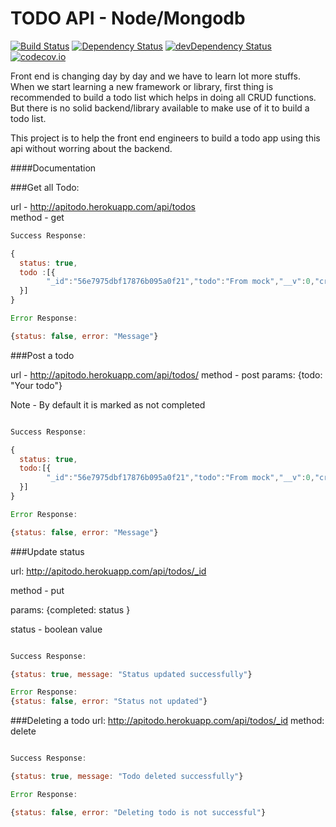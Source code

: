 # TODO API - Node/Mongodb 
[![Build Status](https://travis-ci.org/rajzshkr/todoapi.svg?branch=master)](https://travis-ci.org/rajzshkr/todoapi) [![Dependency Status](https://david-dm.org/rajzshkr/todoapi.svg)](https://david-dm.org/rajzshkr/todoapi) [![devDependency Status](https://david-dm.org/rajzshkr/todoapi/dev-status.svg)](https://david-dm.org/rajzshkr/todoapi#info=devDependencies)
[![codecov.io](https://codecov.io/github/rajzshkr/todoapi/coverage.svg?branch=master)](https://codecov.io/github/rajzshkr/todoapi?branch=master)

Front end is changing day by day and we have to learn lot more stuffs. When we start learning a new framework or library, first thing is recommended to build a todo list which helps in doing all CRUD functions. But there is no solid backend/library available to make use of it to build a todo list.

This project is to help the front end engineers to build a todo app using this api without worring about the backend.

####Documentation

###Get all Todo:

url -  http://apitodo.herokuapp.com/api/todos   
method - get

```javascript
Success Response:

{
  status: true,
  todo :[{
  		"_id":"56e7975dbf17876b095a0f21","todo":"From mock","__v":0,"created_by":"2016-03-15T05:02:21.041Z","completed":false
  }]
}

Error Response:

{status: false, error: "Message"}
```

###Post a todo

url - http://apitodo.herokuapp.com/api/todos/
method - post
params: {todo: "Your todo"} 

Note - By default it is marked as not completed

```javascript

Success Response:

{
  status: true,
  todo:[{
  		"_id":"56e7975dbf17876b095a0f21","todo":"From mock","__v":0,"created_by":"2016-03-15T05:02:21.041Z","completed":false
  }]
}

Error Response:

{status: false, error: "Message"}


```

###Update status

url: http://apitodo.herokuapp.com/api/todos/_id

method - put

params: {completed: status }

status - boolean value

```javascript

Success Response:

{status: true, message: "Status updated successfully"}

Error Response:
{status: false, error: "Status not updated"}

```
###Deleting a todo
url: http://apitodo.herokuapp.com/api/todos/_id
method: delete

```javascript

Success Response:

{status: true, message: "Todo deleted successfully"}

Error Response:

{status: false, error: "Deleting todo is not successful"}
```


